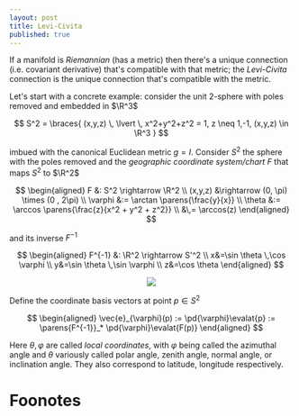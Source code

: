 ```yaml
---
layout: post
title: Levi-Civita
published: true
---
```


If a manifold is *Riemannian* (has a metric) then there's a unique connection (i.e. covariant derivative) that's compatible with that metric; the *Levi-Civita* connection is the unique connection that's compatible with the metric.

Let's start with a concrete example: consider the unit 2-sphere with poles removed and embedded in $\R^3$ 

$$
    S^2 =  \braces{ (x,y,z) \, \lvert \, x^2+y^2+z^2 = 1, z \neq 1,-1, (x,y,z) \in \R^3 }
$$

imbued with the canonical Euclidean metric $g = I$.
Consider $S^2$ the sphere with the poles removed and the *geographic coordinate system/chart* $F$ that maps $S^2$ to $\R^2$ 


$$
    \begin{aligned}
        F &: S^2 \rightarrow \R^2 \\
        (x,y,z) &\rightarrow (0, \pi) \times (0 , 2\pi) \\
        \varphi &:= \arctan \parens{\frac{y}{x}} \\
        \theta &:= \arccos \parens{\frac{z}{x^2 + y^2 + z^2}} \\
        &\,= \arccos(z)
    \end{aligned}
$$

and its inverse $F^{-1}$

$$
    \begin{aligned}
        F^{-1} &: \R^2 \rightarrow S'^2 \\
        x&=\sin \theta \,\cos \varphi \\
        y&=\sin \theta \,\sin \varphi \\
        z&=\cos \theta 
    \end{aligned}
$$

<p align="center">
  <img src="https://user-images.githubusercontent.com/5657668/83292047-73140380-a1b7-11ea-8407-4d0ded8ee4bb.png"/>
</p>

Define the coordinate basis vectors at point $p \in S^2$

$$
    \begin{aligned}
        \vec{e}_{\varphi}(p) := \pd{\varphi}\evalat{p} := \parens{F^{-1}}_* \pd{\varphi}\evalat{F(p)}
    \end{aligned}
$$


Here $\theta,\varphi$ are called *local coordinates*, with $\varphi$ being called the azimuthal angle and $\theta$ variously called polar angle, zenith angle, normal angle, or inclination angle.
They also correspond to latitude, longitude respectively.

# Foonotes


[^1]: A topological space $M$ is *locally Euclidean of dimension $n$*  if for every $p \in M$ there exists a neighborhood $U$ such that there is a $homeomorphism$ $\phi$ from $U$ **onto** an opensubset of $\mathbb{R}^n$. The pair $\left( U,\phi \colon U \rightarrow \R^n \right)$ is called a *chart*, with *U* being the *coordinate neighborhood* and $\phi$ the *coordinate system*.

[^2]: The sense here is akin to latitude and longitude coordinates on the earth: coordinates are a mapping from the spherical earth (a manifold $S^2$) to a rectilinear coordinate system $\R^2$.

[^3]: Loring Tu's An Introduction to Manifolds: Theorem 2.2.

[^4]: Tangent vectors $\iff$ directional derivatives $\iff$ derivations.

[^5]: The assignment of a vector from $T_p M$ to each $p \in M$.

[^6]: A *vector bundle* is a family of vector spaces parameterized by another space. A vector bundle consists of a *base space* $X$, a *total space* $E$, a continuous surjection (called the bundle projection) $\pi: E \rightarrow X$, and where for every $x \in X$ the *fiber* $\pi^{-1}(x)$ is a finite-dimensional vector space.

[^7]: Let $\phi: M \rightarrow N$ be a smooth map of smooth manifolds. The *differential* of $\phi$ at $x \in M$ is a linear map

    $$
        d\phi _{x}:T_{x}M\to T_{\phi (x)}N
    $$

    The application of $d\phi _{x}$ to a tangent vector $\vec{v} \in T_x M$ is the *pushforward* of $\vec{v}$ by $\phi$.
    Concretely

    $$
        (d\phi _{x}(\vec{v}))(f) = \vec{v} (f \circ \phi)
    $$

    If charts are chosen from both $M,N$ then $\phi$ is locally determined by a smooth map $\phi: U \rightarrow W$ on neighborhoods $U \subset \R^m, W \subset \R^n$ (with coordinates $\parens{u^i}, \parens{w^j}$ respectively).
    Then by the chain rule $d\phi _{x}$ has representation (i.e. coordinate basis representation)

    $$
        \begin{aligned}
            \parens{d\phi _{x} \parens{\pd{u^i}}}(f) &= \pd{u^i} \parens{f \circ \phi} \\
            &= \pdd{f}{\phi^j}\pdd{\phi^j}{u^i} \\
            &= \pdd{f}{w^j}\pdd{\phi^j}{u^i} \\
            &= \parens{\pdd{\phi^j}{u^i} \pd{w^j}} f
        \end{aligned}
    $$

    where we've used the coordinate representation of $w^j \equiv \phi^j \equiv w^j(\phi)$. 
    Hence

    $$
        \parens{d\phi _{x}}_i^j = \vec{J}
    $$
    
    Alternative notations for the pushforward are $D\phi ,\; \phi_*,\; \phi'$.

[^8]: Lee's Smooth Manifolds: Lemma 4.9

[^9]: A smoothly varying vector field such that at each point $p$ the set of tangent vectors $\braces{\vec{e}_i(p)}$ is a basis for the tangent space $T_p M$

<!-- [^1]: Assume a general, linear, second-order PDE in two variables $u(x,y)$

    $$
        Au_{xx}+2Bu_{xy}+Cu_{yy}+\cdots {\mbox{(lower order terms)}}=0,
    $$
    This form of the PDE resembles a conic section and naturally suggests a classification based on the value of the discriminant
    * $B^2 - A C < 0$: elliptic partial differential equation
    * $B^2 - A C = 0$: parabolic partial differential equation
    * $B^2 - A C > 0$: hyperbolic partial differential equation -->

<!-- [^2]: A good mnemonic is "low-co-row".
  
[^3]: Einstein summation convetion.

[^4]: A map from the vector space to the ground field that's linear in both of its arguments.

[^5]: Actually it's vector spaces; The *tensor product* $V \otimes W$ of two vector spaces $V$ and $W$ (over the same field) is itself a vector space, endowed with the operation of bilinear composition, denoted by $\otimes$, from ordered pairs in the Cartesian product $V \times W$ to $V \otimes W$ in a way that generalizes the outer product (quotienting). -->
